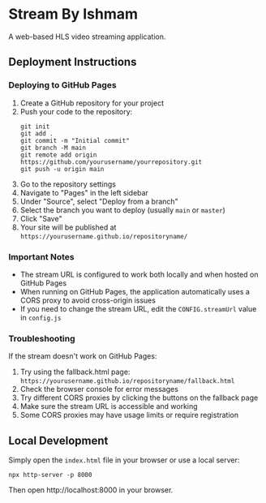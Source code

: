 # Stream By Ishmam

A web-based HLS video streaming application.

## Deployment Instructions

### Deploying to GitHub Pages

1. Create a GitHub repository for your project
2. Push your code to the repository:
   ```
   git init
   git add .
   git commit -m "Initial commit"
   git branch -M main
   git remote add origin https://github.com/yourusername/yourrepository.git
   git push -u origin main
   ```
3. Go to the repository settings
4. Navigate to "Pages" in the left sidebar
5. Under "Source", select "Deploy from a branch"
6. Select the branch you want to deploy (usually `main` or `master`)
7. Click "Save"
8. Your site will be published at `https://yourusername.github.io/repositoryname/`

### Important Notes

- The stream URL is configured to work both locally and when hosted on GitHub Pages
- When running on GitHub Pages, the application automatically uses a CORS proxy to avoid cross-origin issues
- If you need to change the stream URL, edit the `CONFIG.streamUrl` value in `config.js`

### Troubleshooting

If the stream doesn't work on GitHub Pages:

1. Try using the fallback.html page: `https://yourusername.github.io/repositoryname/fallback.html`
2. Check the browser console for error messages
3. Try different CORS proxies by clicking the buttons on the fallback page
4. Make sure the stream URL is accessible and working
5. Some CORS proxies may have usage limits or require registration

## Local Development

Simply open the `index.html` file in your browser or use a local server:

```
npx http-server -p 8000
```

Then open http://localhost:8000 in your browser.
